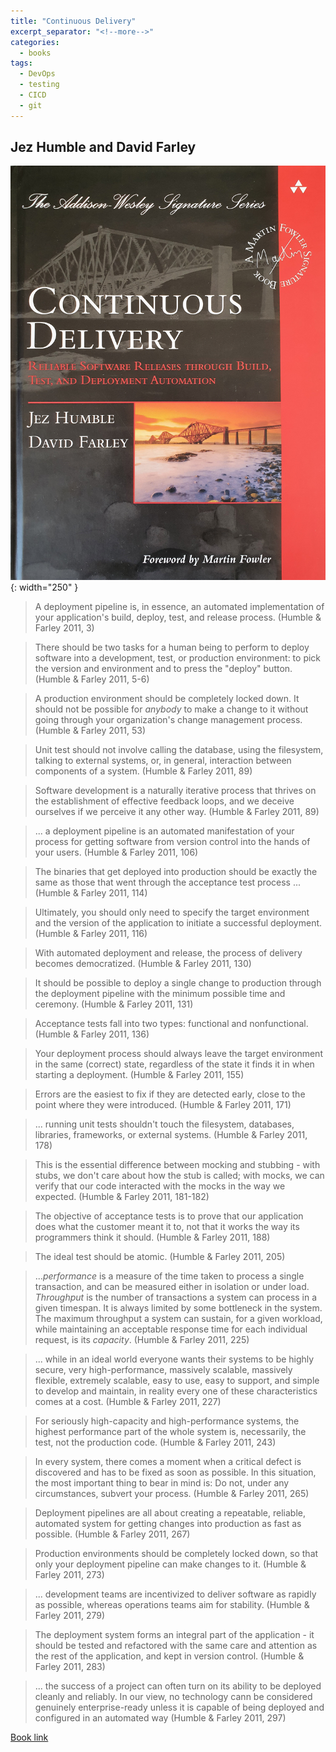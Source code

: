 ```yaml
---
title: "Continuous Delivery"
excerpt_separator: "<!--more-->"
categories:
  - books
tags:
  - DevOps
  - testing
  - CICD
  - git
---
```



## Jez Humble and David Farley


![alt text](/images/book_covers/continuous_delivery.jpg "Title"){: width="250" }

<!--more-->

> A deployment pipeline is, in essence, an automated implementation of your application's build, deploy, test,
> and release process. (Humble & Farley 2011, 3)

> There should be two tasks for a human being to perform to deploy software into a development, test, or
> production environment: to pick the version and environment and to press the "deploy" button.
> (Humble & Farley 2011, 5-6)

> A production environment should be completely locked down. It should not be possible for *anybody* to
> make a change to it without going through your organization's change management process. 
> (Humble & Farley 2011, 53)

> Unit test should not involve calling the database, using the filesystem, talking to external systems, or,
> in general, interaction between components of a system. (Humble & Farley 2011, 89)

> Software development is a naturally iterative process that thrives on the establishment of effective
> feedback loops, and we deceive ourselves if we perceive it any other way. (Humble & Farley 2011, 89)

> ... a deployment pipeline is an automated manifestation of your process for getting software from 
> version control into the hands of your users. (Humble & Farley 2011, 106)

> The binaries that get deployed into production should be exactly the same as those that went through
> the acceptance test process ... (Humble & Farley 2011, 114)

> Ultimately, you should only need to specify the target environment and the version of the application
> to initiate a successful deployment. (Humble & Farley 2011, 116)

> With automated deployment and release, the process of delivery becomes democratized. (Humble & Farley 2011, 130)

> It should be possible to deploy a single change to production through the deployment pipeline with the
> minimum possible time and ceremony. (Humble & Farley 2011, 131)

> Acceptance tests fall into two types: functional and nonfunctional. (Humble & Farley 2011, 136)

> Your deployment process should always leave the target environment in the same (correct)
> state, regardless of the state it finds it in when starting a deployment. (Humble & Farley 2011, 155) 

> Errors are the easiest to fix if they are detected early, close to the point where they were introduced.
> (Humble & Farley 2011, 171)

> ... running unit tests shouldn't touch the filesystem, databases, libraries, frameworks,
> or external systems. (Humble & Farley 2011, 178)

> This is the essential difference between mocking and stubbing - with stubs, we don't care about how the stub is
> called; with mocks, we can verify that our code interacted with the mocks in the way we expected.
> (Humble & Farley 2011, 181-182)

> The objective of acceptance tests is to prove that our application does what the customer meant it to,
> not that it works the way its programmers think it should. (Humble & Farley 2011, 188)

> The ideal test should be atomic. (Humble & Farley 2011, 205)

> ...*performance* is a measure of the time taken to process a single transaction, and can be measured either in 
> isolation or under load. *Throughput* is the number of transactions a system can process in a given timespan. 
> It is always limited  by some bottleneck in the system. The maximum throughput a system can sustain, for a given
> workload, while maintaining an acceptable response time for each individual request, is its *capacity*. 
> (Humble & Farley 2011, 225)

> ... while in an ideal world everyone wants their systems to be highly secure, very high-performance, massively 
> scalable, massively flexible, extremely scalable, easy to use, easy to support, and simple to develop and 
> maintain, in reality every one of these characteristics comes at a cost. (Humble & Farley 2011, 227)

> For seriously high-capacity and high-performance systems, the highest performance part of the whole system is, 
> necessarily, the test, not the production code. (Humble & Farley 2011, 243)

> In every system, there comes a moment when a critical defect is discovered and has to be fixed as soon as
> possible. In this situation, the most important thing to bear in mind is: Do not, under any circumstances, 
> subvert your process. (Humble & Farley 2011, 265)

> Deployment pipelines are all about creating a repeatable, reliable, automated system for getting changes into
> production as fast as possible. (Humble & Farley 2011, 267)

> Production environments should be completely locked down, so that only your deployment pipeline can make
> changes to it. (Humble & Farley 2011, 273)

> ... development teams are incentivized to deliver software as rapidly as possible, whereas operations teams 
> aim for stability. (Humble & Farley 2011, 279)

> The deployment system forms an integral part of the application - it should be tested and refactored with the same
> care and attention as the rest of the application, and kept in version control. (Humble & Farley 2011, 283)

> ... the success of a project can often turn on its ability to be deployed cleanly and reliably. In our view,
> no technology cann be considered genuinely enterprise-ready unless it is capable of being deployed and configured
> in an automated way (Humble & Farley 2011, 297)

>

[Book link](https://martinfowler.com/books/continuousDelivery.html)

